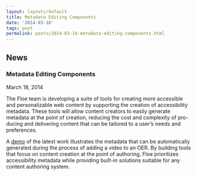 ```yaml
---
layout: layouts/default
title: Metadata Editing Components
date: '2014-03-18'
tags: post
permalink: posts/2014-03-18-metadata-editing-components.html
---
```

<article class="floe-content floe-news-item">
                <h2> News </h2>
                <h3>Metadata Editing Components</h3>
                <time class="floe-date" datetime="2014-03-18">March 18, 2014</time>
                <p>The Floe team is developing a suite of tools for creating more accessible and
                    personalizable web content by supporting the creation of accessibility metadata.
                    These tools will allow content creators to easily generate metadata at the point of creation,
                    reducing the cost and complexity of pro-ducing and delivering content that can be tailored to a user’s needs and preferences.</p>
                <p>A <a href="https://metadata.floeproject.org/demos/metadata/index.html">demo</a>
                    of the latest work illustrates the metadata that can be automatically generated during the process of adding a video to an OER. By building tools that focus on content creation at the point of authoring, Floe prioritizes accessibility metadata while providing built-in solutions suitable for any content authoring system.
                </p>
            </article>
